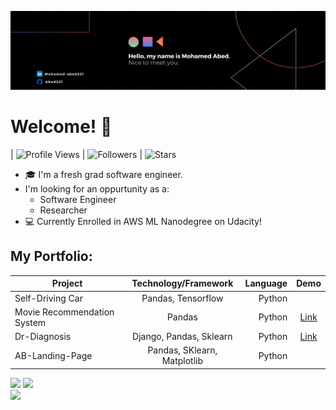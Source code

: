 ![Welcome](/banner.png "Banner")
# Welcome! 👋

| ![Profile Views](https://komarev.com/ghpvc/?username=dirambora&color=blue) | ![Followers](https://img.shields.io/github/followers/Abed221) | ![Stars](https://img.shields.io/github/stars/Abed221?label=Profile%20Stars&logo=Profile%20stars&logoColor=b)

* :mortar_board: I'm a fresh grad software engineer.
* I'm looking for an oppurtunity as a:
    * Software Engineer
    * Researcher
* :computer: Currently Enrolled in AWS ML Nanodegree on Udacity!

## My Portfolio:

| Project                     | Technology/Framework       | Language |   Demo    |
| --------------------------- |:--------------------------:| --------:|:---------:|
| Self-Driving Car            | Pandas, Tensorflow         | Python   |           |
| Movie Recommendation System | Pandas                     | Python   | [Link][1] |
| Dr-Diagnosis                | Django, Pandas, Sklearn    | Python   | [Link][2] |
| AB-Landing-Page             | Pandas, SKlearn, Matplotlib| Python   |           |

[1]: https://github.com/Abed221/IMDB-Recommendation-System/blob/4e16c7e8f0016d25abe4991e09592e92023a51f5/Notebooks/IMDB_REC.ipynb
[2]: https://dr-diagnosis.herokuapp.com

<!--
[![My GitHub Stats](https://github-readme-stats.vercel.app/api/?username=abed221&count_private=true&theme=ayu-mirage&showicons=true)]()
[![My GitHub Language Stats](https://github-readme-stats.vercel.app/api/top-langs/?username=abed221&langs_count=5&theme=swift)]()
-->

![](https://github-readme-stats.vercel.app/api?username=abed221&theme=light&hide_border=false&include_all_commits=true&count_private=true)
![](https://github-readme-streak-stats.herokuapp.com/?user=abed221&theme=light&hide_border=false)<br/>
![](https://github-readme-stats.vercel.app/api/top-langs/?username=abed221&theme=light&hide_border=false&include_all_commits=true&count_private=true&layout=compact)
